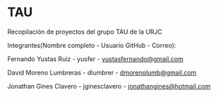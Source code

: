 # TAU
Recopilación de proyectos del grupo TAU de la URJC

Integrantes(Nombre completo - Usuario GitHub - Correo):

Fernando Yustas Ruiz - yusfer - yustasfernando@gmail.com

David Moreno Lumbreras - dlumbrer - dmorenolumb@gmail.com

Jonathan Gines Clavero - jginesclavero - jonathangines@hotmail.com
